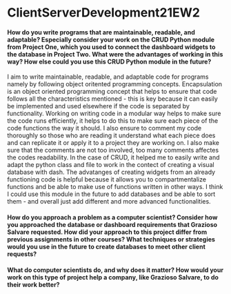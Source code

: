 # ClientServerDevelopment21EW2

#### How do you write programs that are maintainable, readable, and adaptable? Especially consider your work on the CRUD Python module from Project One, which you used to connect the dashboard widgets to the database in Project Two. What were the advantages of working in this way? How else could you use this CRUD Python module in the future?

I aim to write maintainable, readable, and adaptable code for programs namely by following object oritented programming concepts. Encapsulation is an object oriented programming concept that helps to ensure that code follows all the characteristics mentioned - this is key because it can easily be implemented and used elsewhere if the code is separated by functionality. Working on writing code in a modular way helps to make sure the code runs efficiently, it helps to do this to make sure each piece of the code functions the way it should. I also ensure to comment my code thoroughly so those who are reading it understand what each piece does and can replicate it or apply it to a project they are working on. I also make sure that the comments are not too involved, too many comments affectes the codes readability. In the case of CRUD, it helped me to easily write and adapt the python class and file to work in the contect of creating a visual database with dash. The advatanges of creating widgets from an already functioning code is helpful because it allows you to compartmentalize functions and be able to make use of functions written in other ways. I think I could use this module in the future to add databases and be able to sort them - and overall just add different and more advanced functionalities.  

#### How do you approach a problem as a computer scientist? Consider how you approached the database or dashboard requirements that Grazioso Salvare requested. How did your approach to this project differ from previous assignments in other courses? What techniques or strategies would you use in the future to create databases to meet other client requests?

#### What do computer scientists do, and why does it matter? How would your work on this type of project help a company, like Grazioso Salvare, to do their work better?
